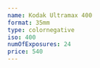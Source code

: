```yaml
---
name: Kodak Ultramax 400
format: 35mm
type: colornegative
iso: 400
numOfExposures: 24
price: 540
---
```

